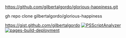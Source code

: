 https://github.com/gilbertalgordo/glorious-happiness.git

gh repo clone gilbertalgordo/glorious-happiness

https://gist.github.com/gilbertalgordo
[![PSScriptAnalyzer](https://github.com/gilbertalgordo/glorious-happiness/actions/workflows/powershell.yml/badge.svg)](https://github.com/gilbertalgordo/glorious-happiness/actions/workflows/powershell.yml)
[![pages-build-deployment](https://github.com/gilbertalgordo/glorious-happiness/actions/workflows/pages/pages-build-deployment/badge.svg)](https://github.com/gilbertalgordo/glorious-happiness/actions/workflows/pages/pages-build-deployment)
